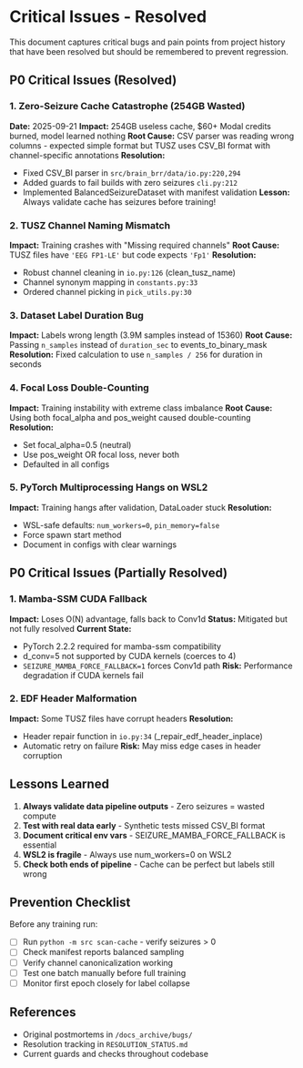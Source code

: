 # Critical Issues - Resolved

This document captures critical bugs and pain points from project history that have been resolved but should be remembered to prevent regression.

## P0 Critical Issues (Resolved)

### 1. Zero-Seizure Cache Catastrophe (254GB Wasted)
**Date:** 2025-09-21
**Impact:** 254GB useless cache, $60+ Modal credits burned, model learned nothing
**Root Cause:** CSV parser was reading wrong columns - expected simple format but TUSZ uses CSV_BI format with channel-specific annotations
**Resolution:**
- Fixed CSV_BI parser in `src/brain_brr/data/io.py:220,294`
- Added guards to fail builds with zero seizures `cli.py:212`
- Implemented BalancedSeizureDataset with manifest validation
**Lesson:** Always validate cache has seizures before training!

### 2. TUSZ Channel Naming Mismatch
**Impact:** Training crashes with "Missing required channels"
**Root Cause:** TUSZ files have `'EEG FP1-LE'` but code expects `'Fp1'`
**Resolution:**
- Robust channel cleaning in `io.py:126` (clean_tusz_name)
- Channel synonym mapping in `constants.py:33`
- Ordered channel picking in `pick_utils.py:30`

### 3. Dataset Label Duration Bug
**Impact:** Labels wrong length (3.9M samples instead of 15360)
**Root Cause:** Passing `n_samples` instead of `duration_sec` to events_to_binary_mask
**Resolution:** Fixed calculation to use `n_samples / 256` for duration in seconds

### 4. Focal Loss Double-Counting
**Impact:** Training instability with extreme class imbalance
**Root Cause:** Using both focal_alpha and pos_weight caused double-counting
**Resolution:**
- Set focal_alpha=0.5 (neutral)
- Use pos_weight OR focal loss, never both
- Defaulted in all configs

### 5. PyTorch Multiprocessing Hangs on WSL2
**Impact:** Training hangs after validation, DataLoader stuck
**Resolution:**
- WSL-safe defaults: `num_workers=0`, `pin_memory=false`
- Force spawn start method
- Document in configs with clear warnings

## P0 Critical Issues (Partially Resolved)

### 1. Mamba-SSM CUDA Fallback
**Impact:** Loses O(N) advantage, falls back to Conv1d
**Status:** Mitigated but not fully resolved
**Current State:**
- PyTorch 2.2.2 required for mamba-ssm compatibility
- d_conv=5 not supported by CUDA kernels (coerces to 4)
- `SEIZURE_MAMBA_FORCE_FALLBACK=1` forces Conv1d path
**Risk:** Performance degradation if CUDA kernels fail

### 2. EDF Header Malformation
**Impact:** Some TUSZ files have corrupt headers
**Resolution:**
- Header repair function in `io.py:34` (_repair_edf_header_inplace)
- Automatic retry on failure
**Risk:** May miss edge cases in header corruption

## Lessons Learned

1. **Always validate data pipeline outputs** - Zero seizures = wasted compute
2. **Test with real data early** - Synthetic tests missed CSV_BI format
3. **Document critical env vars** - SEIZURE_MAMBA_FORCE_FALLBACK is essential
4. **WSL2 is fragile** - Always use num_workers=0 on WSL2
5. **Check both ends of pipeline** - Cache can be perfect but labels still wrong

## Prevention Checklist

Before any training run:
- [ ] Run `python -m src scan-cache` - verify seizures > 0
- [ ] Check manifest reports balanced sampling
- [ ] Verify channel canonicalization working
- [ ] Test one batch manually before full training
- [ ] Monitor first epoch closely for label collapse

## References
- Original postmortems in `/docs_archive/bugs/`
- Resolution tracking in `RESOLUTION_STATUS.md`
- Current guards and checks throughout codebase
